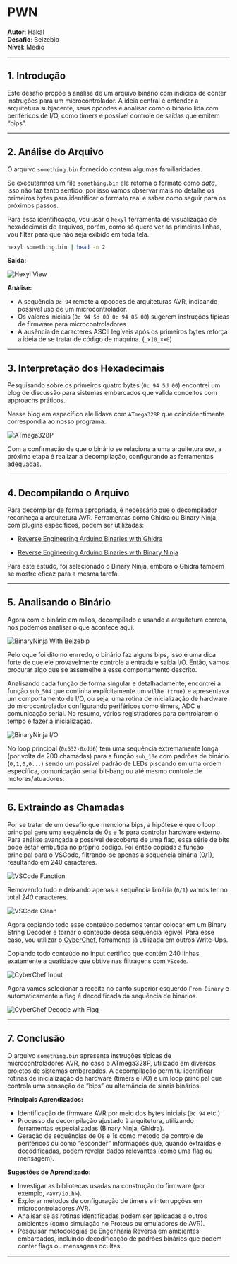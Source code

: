 # **PWN**

**Autor**: Hakal  
**Desafio**: Belzebip  
**Nível**: Médio  

---

## **1. Introdução**

Este desafio propõe a análise de um arquivo binário com indícios de conter instruções para um microcontrolador. A ideia central é entender a arquitetura subjacente, seus opcodes e analisar como o binário lida com periféricos de I/O, como timers e possível controle de saídas que emitem “bips”.

---

## **2. Análise do Arquivo**

O arquivo `something.bin` fornecido contem algumas familiaridades.

Se executarmos um file `something.bin` ele retorna o formato como *data*, isso não faz tanto sentido, por isso vamos observar mais no detalhe os primeiros bytes para identificar o formato real e saber como seguir para os próximos passos.

Para essa identificação, vou usar o `hexyl` ferramenta de visualização de hexadecimais de arquivos, porém, como só quero ver as primeiras linhas, vou filtar para que não seja exibido em toda tela.

```bash
hexyl something.bin | head -n 2
```

**Saída:**

![Hexyl View](1.png)

**Análise:**

- A sequência `0c 94` remete a opcodes de arquiteturas AVR, indicando possível uso de um microcontrolador.
- Os valores iniciais (`0c 94 5d 00 0c 94 85 00`) sugerem instruções típicas de firmware para microcontroladores
- A ausência de caracteres ASCII legíveis após os primeiros bytes reforça a ideia de se tratar de código de máquina. (`_×]0_××0`)

---

## **3. Interpretação dos Hexadecimais**

Pesquisando sobre os primeiros quatro bytes (`0c 94 5d 00`) encontrei um blog de discussão para sistemas embarcados que valida conceitos com approachs práticos. 

Nesse blog em específico ele lidava com `ATmega328P` que coincidentimente correspondia ao nosso programa.

![ATmega328P](2.png)

Com a confirmação de que o binário se relaciona a uma arquitetura *avr*, a próxima etapa é realizar a decompilação, configurando as ferramentas adequadas.

---

## **4. Decompilando o Arquivo**

Para decompilar de forma apropriada, é necessário que o decompilador reconheça a arquitetura AVR. Ferramentas como Ghidra ou Binary Ninja, com plugins específicos, podem ser utilizadas:

- [Reverse Engineering Arduino Binaries with Ghidra](https://www.jonaslieb.de/blog/arduino-ghidra-intro/)

- [Reverse Engineering Arduino Binaries with Binary Ninja](https://github.com/fluxchief/binaryninja_avr)

Para este estudo, foi selecionado o Binary Ninja, embora o Ghidra também se mostre eficaz para a mesma tarefa.

---

## **5. Analisando o Binário**

Agora com o binário em mãos, decompilado e usando a arquitetura correta, nós podemos analisar o que acontece aqui. 

![BinaryNinja With Belzebip](3.png)

Pelo oque foi dito no enrredo, o binário faz alguns bips, isso é uma dica forte de que ele provavelmente controle a entrada e saída I/O. Então, vamos procurar algo que se assemelhe a esse comportamento descrito.

Analisando cada função de forma singular e detalhadamente, encontrei a função `sub_504` que continha explícitamente um `wilhe (true)` e apresentava um comportamento de I/O, ou seja, uma rotina de inicialização de hardware do microcontrolador configurando periféricos como timers, ADC e comunicação serial. No resumo, vários registradores para controlarem o tempo e fazer a inicialização.

![BinaryNinja I/O](4.png)

No loop principal (`0x632-0xdd6`) tem uma sequência extremamente longa (por volta de 200 chamadas) para a função `sub_10e` com padrões de binário (`0,1,0,0...`) sendo um possível padrão de LEDs piscando em uma ordem específica, comunicação serial bit-bang ou até mesmo controle de motores/atuadores.

---

## **6. Extraindo as Chamadas**

Por se tratar de um desafio que menciona bips, a hipótese é que o loop principal gere uma sequência de 0s e 1s para controlar hardware externo. Para análise avançada e possível descoberta de uma flag, essa série de bits pode estar embutida no próprio código.
Foi então copiada a função principal para o VSCode, filtrando-se apenas a sequência binária (0/1), resultando em 240 caracteres.

![VSCode Function](5.png)

Removendo tudo e deixando apenas a sequência binária (`0/1`) vamos ter no total *240* caracteres. 

![VSCode Clean](6.png)

Agora copiando todo esse conteúdo podemos tentar colocar em um Binary String Decoder e tornar o conteúdo dessa sequência legível. Para esse caso, vou utilizar o [CyberChef](https://gchq.github.io/CyberChef/), ferramenta já utilizada em outros Write-Ups.

Copiando todo conteúdo no input certifico que contém 240 linhas, exatamente a quatidade que obtive nas filtragens com `VScode`.

![CyberChef Input](7.png)

Agora vamos selecionar a receita no canto superior esquerdo `From Binary` e automaticamente a flag é decodificada da sequência de binários.

![CyberChef Decode with Flag](8.png)

---

## **7. Conclusão**

O arquivo `something.bin` apresenta instruções típicas de microcontroladores AVR, no caso o ATmega328P, utilizado em diversos projetos de sistemas embarcados. A decompilação permitiu identificar rotinas de inicialização de hardware (timers e I/O) e um loop principal que controla uma sensação de “bips” ou alternância de sinais binários.

**Principais Aprendizados:**

- Identificação de firmware AVR por meio dos bytes iniciais (`0c 94` etc.).
- Processo de decompilação ajustado à arquitetura, utilizando ferramentas especializadas (Binary Ninja, Ghidra).
- Geração de sequências de 0s e 1s como método de controle de periféricos ou como “esconder” informações que, quando extraídas e decodificadas, podem revelar dados relevantes (como uma flag ou mensagem).

**Sugestões de Aprendizado:**

- Investigar as bibliotecas usadas na construção do firmware (por exemplo, `<avr/io.h>`).
- Explorar métodos de configuração de timers e interrupções em microcontroladores AVR.
- Analisar se as rotinas identificadas podem ser aplicadas a outros ambientes (como simulação no Proteus ou emuladores de AVR).
- Pesquisar metodologias de Engenharia Reversa em ambientes embarcados, incluindo decodificação de padrões binários que podem conter flags ou mensagens ocultas.

---